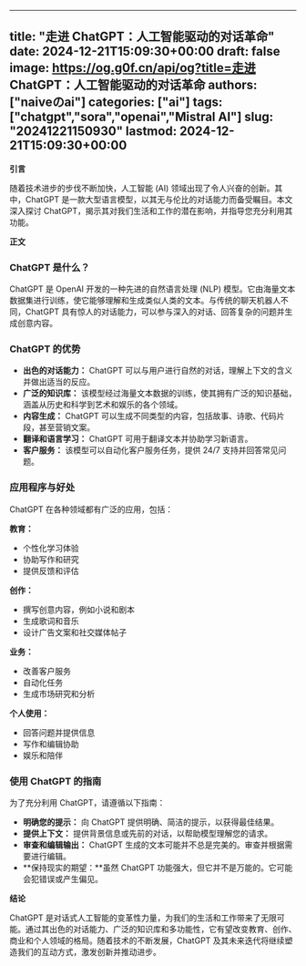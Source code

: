 
---
title: "走进 ChatGPT：人工智能驱动的对话革命"
date: 2024-12-21T15:09:30+00:00
draft: false
image: https://og.g0f.cn/api/og?title=走进 ChatGPT：人工智能驱动的对话革命
authors: ["naiveのai"]
categories: ["ai"]
tags: ["chatgpt","sora","openai","Mistral AI"]
slug: "20241221150930"
lastmod: 2024-12-21T15:09:30+00:00
---
**引言**

随着技术进步的步伐不断加快，人工智能 (AI) 领域出现了令人兴奋的创新。其中，ChatGPT 是一款大型语言模型，以其无与伦比的对话能力而备受瞩目。本文深入探讨 ChatGPT，揭示其对我们生活和工作的潜在影响，并指导您充分利用其功能。

**正文**

### ChatGPT 是什么？

ChatGPT 是 OpenAI 开发的一种先进的自然语言处理 (NLP) 模型。它由海量文本数据集进行训练，使它能够理解和生成类似人类的文本。与传统的聊天机器人不同，ChatGPT 具有惊人的对话能力，可以参与深入的对话、回答复杂的问题并生成创意内容。

### ChatGPT 的优势

* **出色的对话能力：** ChatGPT 可以与用户进行自然的对话，理解上下文的含义并做出适当的反应。
* **广泛的知识库：** 该模型经过海量文本数据的训练，使其拥有广泛的知识基础，涵盖从历史和科学到艺术和娱乐的各个领域。
* **内容生成：** ChatGPT 可以生成不同类型的内容，包括故事、诗歌、代码片段，甚至营销文案。
* **翻译和语言学习：** ChatGPT 可用于翻译文本并协助学习新语言。
* **客户服务：** 该模型可以自动化客户服务任务，提供 24/7 支持并回答常见问题。

### 应用程序与好处

ChatGPT 在各种领域都有广泛的应用，包括：

**教育：**
* 个性化学习体验
* 协助写作和研究
* 提供反馈和评估

**创作：**
* 撰写创意内容，例如小说和剧本
* 生成歌词和音乐
* 设计广告文案和社交媒体帖子

**业务：**
* 改善客户服务
* 自动化任务
* 生成市场研究和分析

**个人使用：**
* 回答问题并提供信息
* 写作和编辑协助
* 娱乐和陪伴

### 使用 ChatGPT 的指南

为了充分利用 ChatGPT，请遵循以下指南：

* **明确您的提示：** 向 ChatGPT 提供明确、简洁的提示，以获得最佳结果。
* **提供上下文：** 提供背景信息或先前的对话，以帮助模型理解您的请求。
* **审查和编辑输出：** ChatGPT 生成的文本可能并不总是完美的。审查并根据需要进行编辑。
* **保持现实的期望：**虽然 ChatGPT 功能强大，但它并不是万能的。它可能会犯错误或产生偏见。

**结论**

ChatGPT 是对话式人工智能的变革性力量，为我们的生活和工作带来了无限可能。通过其出色的对话能力、广泛的知识库和多功能性，它有望改变教育、创作、商业和个人领域的格局。随着技术的不断发展，ChatGPT 及其未来迭代将继续塑造我们的互动方式，激发创新并推动进步。